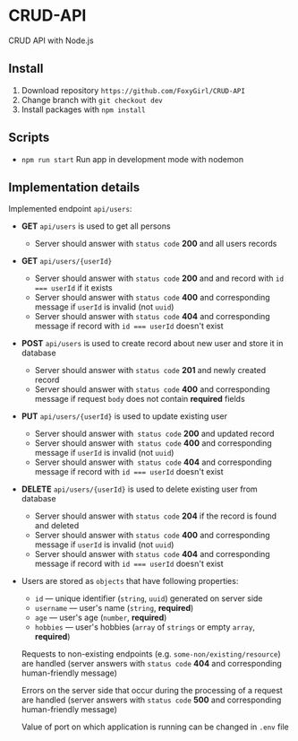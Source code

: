 # CRUD-API

CRUD API with Node.js

## Install

1. Download repository `https://github.com/FoxyGirl/CRUD-API`
2. Change branch with `git checkout dev`
3. Install packages with `npm install`

## Scripts

- `npm run start` Run app in development mode with nodemon

## Implementation details

Implemented endpoint `api/users`:

- **GET** `api/users` is used to get all persons
  - Server should answer with `status code` **200** and all users records
- **GET** `api/users/{userId}`
  - Server should answer with `status code` **200** and and record with `id === userId` if it exists
  - Server should answer with `status code` **400** and corresponding message if `userId` is invalid (not `uuid`)
  - Server should answer with `status code` **404** and corresponding message if record with `id === userId` doesn't exist
- **POST** `api/users` is used to create record about new user and store it in database
  - Server should answer with `status code` **201** and newly created record
  - Server should answer with `status code` **400** and corresponding message if request `body` does not contain **required** fields
- **PUT** `api/users/{userId}` is used to update existing user
  - Server should answer with` status code` **200** and updated record
  - Server should answer with` status code` **400** and corresponding message if `userId` is invalid (not `uuid`)
  - Server should answer with` status code` **404** and corresponding message if record with `id === userId` doesn't exist
- **DELETE** `api/users/{userId}` is used to delete existing user from database
  - Server should answer with `status code` **204** if the record is found and deleted
  - Server should answer with `status code` **400** and corresponding message if `userId` is invalid (not `uuid`)
  - Server should answer with `status code` **404** and corresponding message if record with `id === userId` doesn't exist
- Users are stored as `objects` that have following properties:

  - `id` — unique identifier (`string`, `uuid`) generated on server side
  - `username` — user's name (`string`, **required**)
  - `age` — user's age (`number`, **required**)
  - `hobbies` — user's hobbies (`array` of `strings` or empty `array`, **required**)

  Requests to non-existing endpoints (e.g. `some-non/existing/resource`) are handled (server answers with `status code` **404** and corresponding human-friendly message)

  Errors on the server side that occur during the processing of a request are handled (server answers with `status code` **500** and corresponding human-friendly message)

  Value of port on which application is running can be changed in `.env` file
